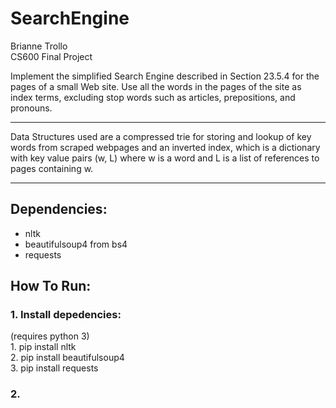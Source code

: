 # SearchEngine
Brianne Trollo  
CS600 Final Project  

Implement the simplified Search Engine described in Section 23.5.4 for the pages of a small Web site. Use all the words in the pages of the site as index terms, excluding stop words such as articles, prepositions, and pronouns.

---

Data Structures used are a compressed trie for storing and lookup of key words from scraped webpages and an inverted index, which is a dictionary with key value pairs (w, L) where w is a word and L is a list of references to pages containing w.

---
## Dependencies:
* nltk
* beautifulsoup4 from bs4
* requests

## How To Run:
### 1. Install depedencies:
(requires python 3)  
    1. pip install nltk  
    2. pip install beautifulsoup4  
    3. pip install requests

### 2. 